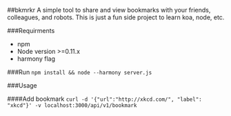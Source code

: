 ##bkmrkr
A simple tool to share and view bookmarks with your friends, colleagues, and robots. This is just a fun side project to learn koa, node, etc.

###Requirments
- npm
- Node version >=0.11.x
- harmony flag

###Run
`npm install && node --harmony server.js`

###Usage

####Add bookmark
`curl -d '{"url":"http://xkcd.com/", "label": "xkcd"}' -v localhost:3000/api/v1/bookmark`

